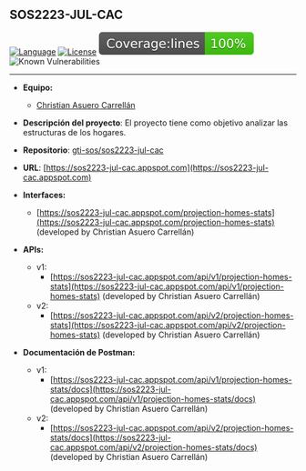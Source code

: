 ## SOS2223-JUL-CAC

[![Language](https://img.shields.io/badge/Powered%20by-Svelte-orange)](https://img.shields.io/badge/Powered%20by-Svelte-orange)
[![License](https://img.shields.io/badge/License-Apache_2.0-blue.svg)](https://opensource.org/licenses/Apache-2.0)
<img alt="Coverage Status" src="/coverage/badge-lines.svg">
![Known Vulnerabilities](https://snyk.io/test/github/gti-sos/SOS2223-11/badge.svg)

-------------------------
- **Equipo:**
   - [Christian Asuero Carrellán](https://github.com/chrasucar342)

- **Descripción del proyecto**: El proyecto tiene como objetivo analizar las estructuras de los hogares.

- **Repositorio**: [gti-sos/sos2223-jul-cac](https://github.com/gti-sos/sos2223-jul-cac)

- **URL**: [https://sos2223-jul-cac.appspot.com](https://sos2223-jul-cac.appspot.com)

- **Interfaces:**
   - [https://sos2223-jul-cac.appspot.com/projection-homes-stats](https://sos2223-jul-cac.appspot.com/projection-homes-stats) (developed by Christian Asuero Carrellán)

- **APIs:**
   - v1:
      - [https://sos2223-jul-cac.appspot.com/api/v1/projection-homes-stats](https://sos2223-jul-cac.appspot.com/api/v1/projection-homes-stats) (developed by Christian Asuero Carrellán) 
   - v2:
      - [https://sos2223-jul-cac.appspot.com/api/v2/projection-homes-stats](https://sos2223-jul-cac.appspot.com/api/v2/projection-homes-stats) (developed by Christian Asuero Carrellán)

- **Documentación de Postman:**
   - v1:
      - [https://sos2223-jul-cac.appspot.com/api/v1/projection-homes-stats/docs](https://sos2223-jul-cac.appspot.com/api/v1/projection-homes-stats/docs) (developed by Christian Asuero Carrellán) 
   - v2:
      - [https://sos2223-jul-cac.appspot.com/api/v2/projection-homes-stats/docs](https://sos2223-jul-cac.appspot.com/api/v2/projection-homes-stats/docs) (developed by Christian Asuero Carrellán)

